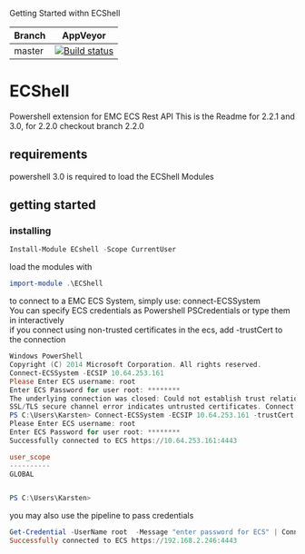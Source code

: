 Getting Started withn ECShell


| Branch | AppVeyor |
| ------ | -------- |
| master | [![Build status](https://ci.appveyor.com/api/projects/status/uf208r8tekr89amq?svg=true)](https://ci.appveyor.com/project/bottkars/ecshell)

# ECShell
Powershell extension for EMC ECS  Rest API
This is the Readme for 2.2.1 and 3.0, for 2.2.0 checkout branch 2.2.0

## requirements
powershell 3.0 is required to load the ECShell Modules
## getting started

### installing

```Powershell
Install-Module ECshell -Scope CurrentUser
```


load the modules with 
```Powershell
import-module .\ECShell
```
to connect to a EMC ECS System, simply use:
connect-ECSSystem  
You can specify ECS credentials as Powershell PSCredentials or type them in interactively  
if you connect using non-trusted certificates in the ecs, add -trustCert to the connection  
```Powershell
Windows PowerShell
Copyright (C) 2014 Microsoft Corporation. All rights reserved.
Connect-ECSSystem -ECSIP 10.64.253.161
Please Enter ECS username: root
Enter ECS Password for user root: ********
The underlying connection was closed: Could not establish trust relationship for the SSL/TLS secure channel.
SSL/TLS secure channel error indicates untrusted certificates. Connect using -trustCert Option !
PS C:\Users\Karsten> Connect-ECSSystem -ECSIP 10.64.253.161 -trustCert
Please Enter ECS username: root
Enter ECS Password for user root: ********
Successfully connected to ECS https://10.64.253.161:4443

user_scope
----------
GLOBAL


PS C:\Users\Karsten>
```
you may also use the pipeline to pass credentials
```powershell
Get-Credential -UserName root  -Message "enter password for ECS" | Connect-ECSSystem -ECSIP 192.168.2.246
Successfully connected to ECS https://192.168.2.246:4443
```

